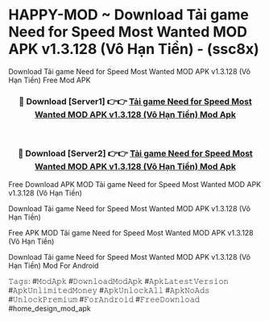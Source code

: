 # HAPPY-MOD ~ Download Tải game Need for Speed Most Wanted MOD APK v1.3.128 (Vô Hạn Tiền) - (ssc8x)
Download Tải game Need for Speed Most Wanted MOD APK v1.3.128 (Vô Hạn Tiền) Free Mod APK

<div align="center">
<h3>🔴 Download [Server1] 👉👉 <a href="https://apk-comot.site?title=Tải_game_Need_for_Speed_Most_Wanted_MOD_APK_v1.3.128_(Vô_Hạn_Tiền)">Tải game Need for Speed Most Wanted MOD APK v1.3.128 (Vô Hạn Tiền) Mod Apk</a></h3><br>

<h3>🔴 Download [Server2] 👉👉 <a href="https://apk-comot.site?title=Tải_game_Need_for_Speed_Most_Wanted_MOD_APK_v1.3.128_(Vô_Hạn_Tiền)">Tải game Need for Speed Most Wanted MOD APK v1.3.128 (Vô Hạn Tiền) Mod Apk</a></h3>
</div>


Free Download APK MOD Tải game Need for Speed Most Wanted MOD APK v1.3.128 (Vô Hạn Tiền)

Download Tải game Need for Speed Most Wanted MOD APK v1.3.128 (Vô Hạn Tiền) 

Free APK MOD Tải game Need for Speed Most Wanted MOD APK v1.3.128 (Vô Hạn Tiền) 

Download Tải game Need for Speed Most Wanted MOD APK v1.3.128 (Vô Hạn Tiền) Mod For Android

𝚃𝚊𝚐𝚜: #𝙼𝚘𝚍𝙰𝚙𝚔 #𝙳𝚘𝚠𝚗𝚕𝚘𝚊𝚍𝙼𝚘𝚍𝙰𝚙𝚔 #𝙰𝚙𝚔𝙻𝚊𝚝𝚎𝚜𝚝𝚅𝚎𝚛𝚜𝚒𝚘𝚗 #𝙰𝚙𝚔𝚄𝚗𝚕𝚒𝚖𝚒𝚝𝚎𝚍𝙼𝚘𝚗𝚎𝚢 #𝙰𝚙𝚔𝚄𝚗𝚕𝚘𝚌𝚔𝙰𝚕𝚕 #𝙰𝚙𝚔𝙽𝚘𝙰𝚍𝚜 #𝚄𝚗𝚕𝚘𝚌𝚔𝙿𝚛𝚎𝚖𝚒𝚞𝚖 #𝙵𝚘𝚛𝙰𝚗𝚍𝚛𝚘𝚒𝚍 #𝙵𝚛𝚎𝚎𝙳𝚘𝚠𝚗𝚕𝚘𝚊𝚍 #home_design_mod_apk